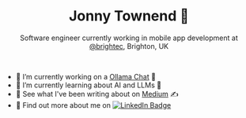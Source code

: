 <h1 align="center">Jonny Townend 👋</h1>
<p align="center">Software engineer currently working in mobile app development at <a href="https://github.com/brightec">@brightec</a>, Brighton, UK</p>
</br>

- 🔭 I’m currently working on a [Ollama Chat](https://github.com/jonnytownend/ollama-chat) 🦙
- 🌱 I’m currently learning about AI and LLMs 🤖
- 📝 See what I've been writing about on [Medium](https://jonnytownend.medium.com/) ✍️
- 🔗 Find out more about me on <a href="https://www.linkedin.com/in/jonny-townend-681b3069/"><img src="https://img.shields.io/badge/LinkedIn-blue?&logo=linkedin&logoColor=white" alt="LinkedIn Badge"/></a>
